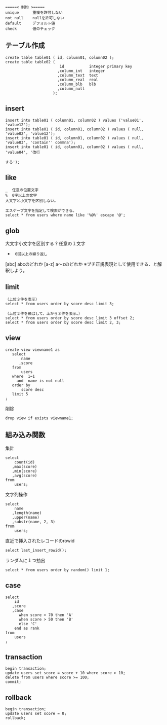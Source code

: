 ```
=====< 制約 >=====
unique      重複を許可しない
not null    nullを許可しない
default     デフォルト値
check       値のチェック
```
## テーブル作成
```
create table table01 ( id, column01, column02 );
create table table02 ( 
                        id           integer primary key
                       ,column_int   integer
                       ,column_text  text 
                       ,column_real  real 
                       ,column_blb   blb 
                       ,column_null 
                     );
```

## insert
```
insert into table01 ( column01, column02 ) values ('value01', 'value12');
insert into table01 ( id, column01, column02 ) values ( null, 'value02', 'value12');
insert into table01 ( id, column01, column02 ) values ( null, 'value03', 'contain'' commna');
insert into table01 ( id, column01, column02 ) values ( null, 'value04', '改行
                                                                          する');
```
## like
```
_  任意の位置文字
%  0字以上の文字
大文字と小文字を区別しない。
```
```
エスケープ文字を指定して検索ができる。
select * from users where name like '%@%' escape '@';
```

## glob
大文字小文字を区別する
?      任意の１文字
*      0回以上の繰り返し
[abc]  abcのどれか
[a-z]  a～zのどれか
※プチ正規表現として使用できる、と解釈しよう。

## limit
```
（上位３件を表示）
select * from users order by score desc limit 3;

（上位２件を飛ばして、上から３件を表示。）
select * from users order by score desc limit 3 offset 2;
select * from users order by score desc limit 2, 3;
```

## view
```
create view viewname1 as 
   select
       name
      ,score
   from
       users
   where  1=1
     and  name is not null
   order by
       score desc
   limit 5
;
```
削除
```
drop view if exists viewname1;
```

## 組み込み関数
集計
```
select
    count(id)
   ,max(score)
   ,min(score)
   ,avg(score)
from
    users;
``` 
文字列操作
```
select
    name
   ,length(name)
   ,upper(name)
   ,substr(name, 2, 3)
from
    users;
```
直近で挿入されたレコードのrowid
```
select last_insert_rowid();
```
ランダムに１つ抽出
```
select * from users order by random() limit 1;
```

## case
```
select
    id
   ,score
   ,case
      when score > 70 then 'A'
      when score > 50 then 'B'
      else 'C'
    end as rank
from
    users
;
```

## transaction
```
begin transaction;
update users set score = score + 10 where score > 10;
delete from users where score >= 100;
commit;
```

## rollback
```
begin transaction;
update users set score = 0;
rollback;
```